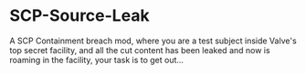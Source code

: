 # SCP-Source-Leak
A SCP Containment breach mod, where you are a test subject inside Valve's top secret facility, and all the cut content has been leaked and now is roaming in the facility, your task is to get out...
